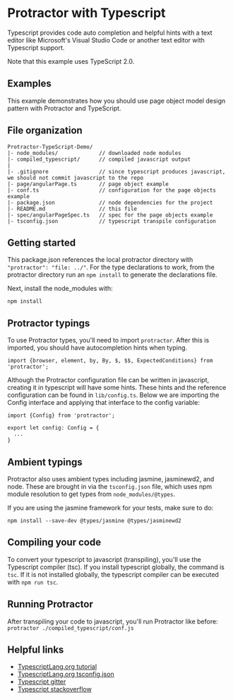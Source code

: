 # Protractor with Typescript

Typescript provides code auto completion and helpful hints with a text editor like Microsoft's Visual Studio Code or another text editor with Typescript support.

Note that this example uses TypeScript 2.0.

## Examples

This example demonstrates how you should use page object model design pattern with Protractor and TypeScript.

## File organization

```
Protractor-TypeScript-Demo/
|- node_modules/             // downloaded node modules
|- compiled_typescript/      // compiled javascript output
|
|- .gitignore                // since typescript produces javascript, we should not commit javascript to the repo
|- page/angularPage.ts       // page object example
|- conf.ts                   // configuration for the page objects example
|- package.json              // node dependencies for the project
|- README.md                 // this file
|- spec/angularPageSpec.ts   // spec for the page objects example
|- tsconfig.json             // typescript transpile configuration
```


## Getting started

This package.json references the local protractor directory with `"protractor": "file: ../"`. For the type declarations to work, from the protractor directory run an `npm install` to generate the declarations file.

Next, install the node_modules with:

```
npm install
```


## Protractor typings

To use Protractor types, you'll need to import `protractor`. After this is imported, you should have autocompletion hints when typing.

```
import {browser, element, by, By, $, $$, ExpectedConditions} from 'protractor';
```

Although the Protractor configuration file can be written in javascript, creating it in typescript will have some hints. These hints and the reference configuration can be found in `lib/config.ts`. Below we are importing the Config interface and applying that interface to the config variable:

```
import {Config} from 'protractor';

export let config: Config = {
  ...
}
```

## Ambient typings

Protractor also uses ambient types including jasmine, jasminewd2, and node. These are brought in via the `tsconfig.json` file, which uses npm module resolution to get types from `node_modules/@types`.

If you are using the jasmine framework for your tests, make sure to do:

```
npm install --save-dev @types/jasmine @types/jasminewd2
```

## Compiling your code

To convert your typescript to javascript (transpiling), you'll use the Typescript compiler (tsc). If you install typescript globally, the command is `tsc`. If it is not installed globally, the typescript compiler can be executed with `npm run tsc`.

## Running Protractor

After transpiling your code to javascript, you'll run Protractor like before: `protractor ./compiled_typescript/conf.js`

## Helpful links

* [TypescriptLang.org tutorial](http://www.typescriptlang.org/docs/tutorial.html)
* [TypescriptLang.org tsconfig.json](http://www.typescriptlang.org/docs/handbook/tsconfig-json.html)
* [Typescript gitter](https://gitter.im/Microsoft/TypeScript)
* [Typescript stackoverflow](http://stackoverflow.com/questions/tagged/typescript)
